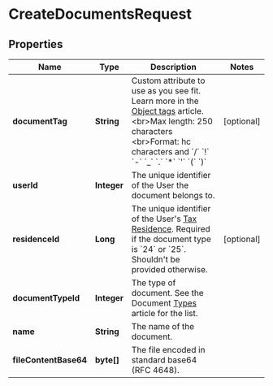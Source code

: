

# CreateDocumentsRequest


## Properties

| Name | Type | Description | Notes |
|------------ | ------------- | ------------- | -------------|
|**documentTag** | **String** | Custom attribute to use as you see fit. Learn more in the [Object tags](/guide/api-basics/objects-tags.html#objects-tags) article. &lt;br&gt;Max length: 250 characters  &lt;br&gt;Format: hc characters and &#x60;/&#x60; &#x60;!&#x60; &#x60;-&#x60; &#x60;_&#x60; &#x60;.&#x60; &#x60;*&#x60; &#x60;&#39;&#x60; &#x60;(&#x60; &#x60;)&#x60;  |  [optional] |
|**userId** | **Integer** | The unique identifier of the User the document belongs to. |  |
|**residenceId** | **Long** | The unique identifier of the User&#39;s [Tax Residence](/guide/user-verification/tax-residence.html). Required if the document type is &#x60;24&#x60; or &#x60;25&#x60;.  Shouldn&#39;t be provided otherwise.  |  [optional] |
|**documentTypeId** | **Integer** | The type of document. See the Document [Types](/guide/user-verification/documents.html#types-documenttypeid) article for the list.  |  |
|**name** | **String** | The name of the document. |  |
|**fileContentBase64** | **byte[]** | The file encoded in standard base64 (RFC 4648). |  |



